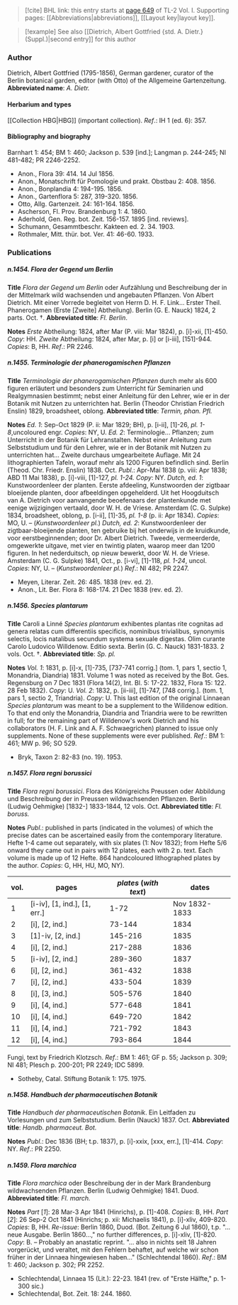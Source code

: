 > [!cite] BHL link: this entry starts at [page 649](https://www.biodiversitylibrary.org/page/33120780) of TL-2 Vol. I.
> Supporting pages: [[Abbreviations|abbreviations]], [[Layout key|layout key]].

> [!example] See also [[Dietrich, Albert Gottfried {std. A. Dietr.} (Suppl.)|second entry]] for this author

### Author

Dietrich, Albert Gottfried (1795-1856), German gardener, curator of the Berlin botanical garden, editor (with Otto) of the Allgemeine Gartenzeitung. 
**Abbreviated name**: *A. Dietr.*

#### Herbarium and types

[[Collection HBG|HBG]] (important collection).
*Ref*.: IH 1 (ed. 6): 357.

#### Bibliography and biography

Barnhart 1: 454; BM 1: 460; Jackson p. 539 \[ind.\]; Langman p. 244-245; NI 481-482; PR 2246-2252.
- Anon., Flora 39: 414. 14 Jul 1856.
- Anon., Monatschrift für Pomologie und prakt. Obstbau 2: 408. 1856.
- Anon., Bonplandia 4: 194-195. 1856.
- Anon., Gartenflora 5: 287, 319-320. 1856.
- Otto, Allg. Gartenzeit. 24: 161-164. 1856.
- Ascherson, Fl. Prov. Brandenburg 1: 4. 1860.
- Aderhold, Gen. Reg. bot. Zeit. 156-157. 1895 \[ind. reviews\].
- Schumann, Gesammtbeschr. Kakteen ed. 2. 34. 1903.
- Rothmaler, Mitt. thür. bot. Ver. 41: 46-60. 1933.

### Publications

##### n.1454. Flora der Gegend um Berlin

**Title**
*Flora der Gegend um Berlin* oder Aufzählung und Beschreibung der in der Mittelmark wild wachsenden und angebauten Pflanzen. Von Albert Dietrich. Mit einer Vorrede begleitet von Herrn D. H. F. Link... Erster Theil. Phanerogamen (Erste \[Zweite\] Abtheilung). Berlin (G. E. Nauck) 1824, 2 parts. Oct. †.
**Abbreviated title**: *Fl. Berlin*.

**Notes**
*Erste* Abtheilung: 1824, after Mar (P. viii: Mar 1824), p. \[i\]-xii, \[1\]-450. *Copy*: HH.
*Zweite* Abtheilung: 1824, after Mar, p. \[i\] or \[i-iii\], \[151\]-944. *Copies*: B, HH.
*Ref*.: PR 2246.

##### n.1455. Terminologie der phanerogamischen Pflanzen

**Title**
*Terminologie der phanerogamischen Pflanzen* durch mehr als 600 figuren erläutert und besonders zum Unterricht für Seminarien und Realgymnasien bestimmt; nebst einer Anleitung für den Lehrer, wie er in der Botanik mit Nutzen zu unterrichten hat. Berlin (Theodor Christian Friedrich Enslin) 1829, broadsheet, oblong.
**Abbreviated title**: *Termin, phan. Pfl.*

**Notes**
*Ed. 1*: Sep-Oct 1829 (P. ii: Mar 1829; BH), p. \[i-ii\], \[1\]-26, *pl. 1-8*,uncoloured engr.
*Copies*: NY, U.
*Ed. 2*: Terminologie... Pflanzen; zum Unterricht in der Botanik für Lehranstalten. Nebst einer Anleitung zum Selbststudium und für den Lehrer, wie er in der Botanik mit Nutzen zu unterrichten hat... Zweite durchaus umgearbeitete Auflage. Mit 24 lithographierten Tafeln, worauf mehr als 1200 Figuren befindlich sind. Berlin (Theod. Chr. Friedr. Enslin) 1838. Oct.
*Publ*.: Apr-Mai 1838 (p. viii: Apr 1838; ABD 11 Mai 1838), p. \[i\]-viii, \[1\]-127, *pl. 1-24.*
*Copy*: NY.
*Dutch, ed. 1*: Kunstwoordenleer der planten. Eerste afdeeling, Kunstwoorden der zigtbaar bloeijende planten, door afbeeldingen opgehelderd. Uit het Hoogduitsch van A. Dietrich voor aanvangende beoefenaars der plantenkunde met eenige wijzigingen vertaald, door W. H. de Vriese. Amsterdam (C. G. Sulpke) 1834, broadsheet, oblong, p. \[i-ii\], \[1\]-35, *pl. 1-8* (p. ii: Apr 1834). *Copies*: MO, U. – (*Kunstwoordenleer pl.*) *Dutch, ed. 2*: Kunstwoordenleer der zigtbaar-bloeijende planten, ten gebruike bij het onderwijs in de kruidkunde, voor eerstbeginnenden; door Dr. Albert Dietrich. Tweede, vermeerderde, omgewerkte uitgave, met vier en twintig platen, waarop meer dan 1200 figuren. In het nederduitsch, op nieuw bewerkt, door W. H. de Vriese. Amsterdam (C. G. Sulpke) 1841, Oct., p. \[i-vi\], \[1\]-118, *pl. 1-24*, uncol. *Copies*: NY, U. – (*Kunstwoordenleer pl.*)
*Ref*.: NI 482; PR 2247.
- Meyen, Literar. Zeit. 26: 485. 1838 (rev. ed. 2).
- Anon., Lit. Ber. Flora 8: 168-174. 21 Dec 1838 (rev. ed. 2).

##### n.1456. Species plantarum

**Title**
Caroli a Linné *Species plantarum* exhibentes plantas rite cognitas ad genera relatas cum differentiis specificis, nominibus trivialibus, synonymis selectis, locis natalibus secundum systema sexuale digestas. Olim curante Carolo Ludovico Willdenow. Editio sexta. Berlin (G. C. Nauck) 1831-1833. 2 vols. Oct. †.
**Abbreviated title**: *Sp. pl.*

**Notes**
*Vol. 1*: 1831, p. \[i\]-x, \[1\]-735, \[737-741 corrig.\] (tom. 1, pars 1, sectio 1, Monandria, Diandria) 1831. Volume 1 was noted as received by the Bot. Ges. Regensburg on 7 Dec 1831 (Flora 14(2), Int. Bl. 5: 17-22. 1832, Flora 15: 122. 28 Feb 1832). *Copy*: U.
*Vol. 2*: 1832, p. \[ii-iii\], \[1\]-747, \[748 corrig.\]. (tom. 1, pars 1, sectio 2, Triandria). *Copy*: U.
This last edition of the original Linnaean *Species plantarum* was meant to be a supplement to the Willdenow edition. To that end only the Monandria, Diandria and Triandria were to be rewritten in full; for the remaining part of Willdenow's work Dietrich and his collaborators (H. F. Link and A. F. Schwaegrichen) planned to issue only supplements.
None of these supplements were ever published.
*Ref*.: BM 1: 461; MW p. 96; SO 529.
- Bryk, Taxon 2: 82-83 (no. 19). 1953.

##### n.1457. Flora regni borussici

**Title**
*Flora regni borussici*. Flora des Königreichs Preussen oder Abbildung und Beschreibung der in Preussen wildwachsenden Pflanzen. Berlin (Ludwig Oehmigke) \[1832-\] 1833-1844, 12 vols. Oct.
**Abbreviated title**: *Fl. boruss.*

**Notes**
*Publ*.: published in parts (indicated in the volumes) of which the precise dates can be ascertained easily from the contemporary literature. Hefte 1-4 came out separately, with six plates (1: Nov 1832); from Hefte 5/6 onward they came out in pairs with 12 plates, each with 2 p. text. Each volume is made up of 12 Hefte. 864 handcoloured lithographed plates by the author. *Copies*: G, HH, HU, MO, NY).

|vol.	|pages	|*plates* (*with text*)	|dates|
|---	|---	|---	|---	|
|1	|\[i-iv\], \[1, ind.\], \[1, err.\]	|1-72	|Nov 1832-1833|
|2	|\[i\], \[2, ind.\]	|73-144	|1834|
|3	|\[1\]-iv, \[2, ind.\]	|145-216	|1835|
|4	|\[i\], \[2, ind.\]	|217-288	|1836|
|5	|\[i-iv\], \[2, ind.\]	|289-360	|1837|
|6	|\[i\], \[2, ind.\]	|361-432	|1838|
|7	|\[i\], \[2, ind.\]	|433-504	|1839|
|8	|\[i\], \[3, ind.\]	|505-576	|1840|
|9	|\[i\], \[4, ind.\]	|577-648	|1841|
|10	|\[i\], \[4, ind.\]	|649-720	|1842|
|11	|\[i\], \[4, ind.\]	|721-792	|1843|
|12	|\[i\], \[4, ind.\]	|793-864	|1844|

Fungi, text by Friedrich Klotzsch.
*Ref*.: BM 1: 461; GF p. 55; Jackson p. 309; NI 481; Plesch p. 200-201; PR 2249; IDC 5899.
- Sotheby, Catal. Stiftung Botanik 1: 175. 1975.

##### n.1458. Handbuch der pharmaceutischen Botanik

**Title**
*Handbuch der pharmaceutischen Botanik*. Ein Leitfaden zu Vorlesungen und zum Selbststudium. Berlin (Nauck) 1837. Oct.
**Abbreviated title**: *Handb. pharmaceut. Bot.*

**Notes**
*Publ*.: Dec 1836 (BH; t.p. 1837), p. \[i\]-xxix, \[xxx, err.\], \[1\]-414. *Copy*: NY.
*Ref*.: PR 2250.

##### n.1459. Flora marchica

**Title**
*Flora marchica* oder Beschreibung der in der Mark Brandenburg wildwachsenden Pflanzen. Berlin (Ludwig Oehmigke) 1841. Duod.
**Abbreviated title**: *Fl. march.*

**Notes**
*Part* \[*1*\]: 28 Mar-3 Apr 1841 (Hinrichs), p. \[1\]-408. *Copies*: B, HH.
*Part* \[*2*\]: 26 Sep-2 Oct 1841 (Hinrichs; p. xii: Michaelis 1841), p. \[i\]-xliv, 409-820.
*Copies*: B, HH.
*Re-issue*: Berlin 1860, Duod. (Bot. Zeitung 6 Jul 1860), t.p. "... neue Ausgabe. Berlin 1860...," no further differences, p. \[i\]-xliv, \[1\]-820. *Copy*: B. – Probably an anastatic reprint.
"... also in nichts seit 18 Jahren vorgerückt, und veraltet, mit den Fehlern behaftet, auf welche wir schon früher in der Linnaea hingewiesen haben..." (Schlechtendal 1860).
*Ref*.: BM 1: 460; Jackson p. 302; PR 2252.
- Schlechtendal, Linnaea 15 (Lit.): 22-23. 1841 (rev. of "Erste Hälfte," p. 1-300 sic.)
- Schlechtendal, Bot. Zeit. 18: 244. 1860.

